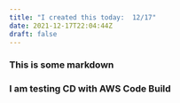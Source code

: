 ```yaml
---
title: "I created this today:  12/17"
date: 2021-12-17T22:04:44Z
draft: false
---
```


### This is some markdown

### I am testing CD with AWS Code Build

